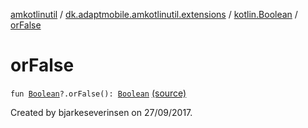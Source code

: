 [amkotlinutil](../../index.md) / [dk.adaptmobile.amkotlinutil.extensions](../index.md) / [kotlin.Boolean](index.md) / [orFalse](./or-false.md)

# orFalse

`fun `[`Boolean`](https://kotlinlang.org/api/latest/jvm/stdlib/kotlin/-boolean/index.html)`?.orFalse(): `[`Boolean`](https://kotlinlang.org/api/latest/jvm/stdlib/kotlin/-boolean/index.html) [(source)](https://github.com/adaptmobile-organization/amkotlinutil/tree/master/amkotlinutil/amkotlinutil/src/main/java/dk/adaptmobile/amkotlinutil/extensions/BooleanExtensions.kt#L7)

Created by bjarkeseverinsen on 27/09/2017.

